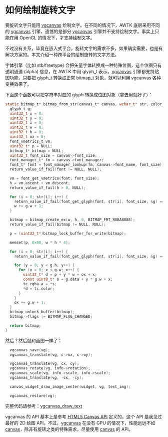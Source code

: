 # 如何绘制旋转文字

要旋转文字只能用 [vgcanvas](https://github.com/zlgopen/awtk/blob/master/docs/manual/vgcanvas_t.md) 绘制文字。在不同的情况下，AWTK 底层采用不同的 [vgcanvas](https://github.com/zlgopen/awtk/blob/master/docs/manual/vgcanvas_t.md) 引擎，遗憾的是部分 [vgcanvas](https://github.com/zlgopen/awtk/blob/master/docs/manual/vgcanvas_t.md) 引擎并不支持绘制文字。事实上只能在用 OpenGL 的情况下，才支持绘制文字。

不过没有关系，毕竟在嵌入式平台，旋转文字的需求不多，如果确实需要，也是有解决方案的。本文介绍一种跨平台的绘制旋转的文字方法。

字体引擎（比如 stb/freetype) 会把矢量字体转换成一种特殊位图，这个位图只有透明通道 (alpha) 信息，在 AWTK 中用 glyph\_t 表示。[vgcanvas](https://github.com/zlgopen/awtk/blob/master/docs/manual/vgcanvas_t.md) 引擎都支持贴图功能，只要把 glyph\_t 转换成正常 bitmap\_t 对象，就可以利用 vgcanvas 各种变换效果了。

下面这个函数可以把字符串对应的 glyph 转换成位图对象（拿去用就好了）：

```c
static bitmap_t* bitmap_from_str(canvas_t* canvas, wchar_t* str, color_t tc) {
  glyph_t g;
  uint32_t x = 0;
  uint32_t y = 0;
  uint32_t i = 0;
  uint32_t w = 0;
  uint32_t h = 0;
  uint32_t ox = 0;
  font_vmetrics_t vm;
  uint32_t* p = NULL;
  bitmap_t* bitmap = NULL;
  uint32_t font_size = canvas->font_size;
  font_manager_t* fm = canvas->font_manager;
  font_t* font = font_manager_lookup(fm, canvas->font_name, font_size);
  return_value_if_fail(font != NULL, NULL);

  vm = font_get_vmetrics(font, font_size);
  h = vm.ascent + vm.descent;
  return_value_if_fail(h > 0, NULL);

  for (i = 0; str[i]; i++) {
    return_value_if_fail(font_get_glyph(font, str[i], font_size, &g) == RET_OK, NULL);
    w += g.w + 1;
  }

  bitmap = bitmap_create_ex(w, h, 0, BITMAP_FMT_RGBA8888);
  return_value_if_fail(bitmap != NULL, NULL);

  p = (uint32_t*)bitmap_lock_buffer_for_write(bitmap);

  memset(p, 0x00, w * h * 4);

  for (i = 0; str[i]; i++) {
    return_value_if_fail(font_get_glyph(font, str[i], font_size, &g) == RET_OK, NULL);

    for (y = 0; y < g.h; y++) {
      for (x = 0; x < g.w; x++) {
        uint32_t* d = p + y * w + ox + x;
        const uint8_t* s = g.data + y * g.w + x;
        tc.rgba.a = *s;
        *d = tc.color;
      }
    }
    ox += g.w + 1;
  }
  bitmap_unlock_buffer(bitmap);
  bitmap->flags |= BITMAP_FLAG_CHANGED;

  return bitmap;
}
```

然后？然后就和画图一样了：

```c
  vgcanvas_save(vg);
  vgcanvas_translate(vg, c->ox, c->oy);

  vgcanvas_translate(vg, cx, cy);
  vgcanvas_rotate(vg, info->rotation);
  vgcanvas_scale(vg, info->scale, info->scale);
  vgcanvas_translate(vg, -cx, -cy);

  canvas_widget_draw_image_center(widget, vg, text_img);

  vgcanvas_restore(vg);
  ```

完整代码请参考：[vgcanvas_draw_text](https://github.com/zlgopen/awtk-c-demos/blob/master/demos/vgcanvas_draw_text.c)

vgcanvas 的 API 基本上是参考 [HTML5 Canvas API](https://www.w3schools.com/tags/ref_canvas.asp) 定义的，这个 API 是我见过最好的 2D 绘图 API。不过，[vgcanvas](https://github.com/zlgopen/awtk/blob/master/docs/manual/vgcanvas_t.md) 在没有 GPU 的情况下，性能远远不如 [canvas](https://github.com/zlgopen/awtk/blob/master/docs/manual/canvas_t.md)，除非有旋转之类的特殊需求，尽量使用 [canvas](https://github.com/zlgopen/awtk/blob/master/docs/manual/canvas_t.md) 的 API。
